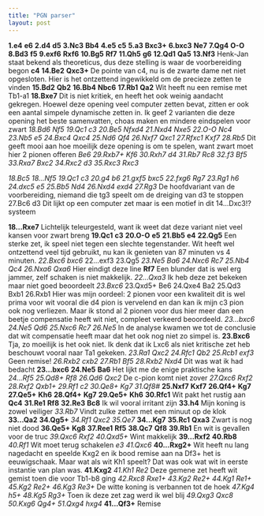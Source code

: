 ```yaml
---
title: "PGN parser"
layout: post
---
```


**1.e4** **e6** **2.d4** **d5** **3.Nc3** **Bb4** **4.e5** **c5** **5.a3** **Bxc3+** **6.bxc3** **Ne7** **7.Qg4** **O-O** **8.Bd3** **f5** **9.exf6** **Rxf6** **10.Bg5** **Rf7** **11.Qh5** **g6** **12.Qd1** **Qa5** **13.Nf3** Henk-Jan staat bekend als theoreticus, dus deze stelling is waar de voorbereiding begon **c4** **14.Be2** **Qxc3+** De pointe van c4, nu is de zwarte dame net niet opgesloten. Hier is het ontzettend ingewikkeld om de precieze zetten te vinden **15.Bd2** **Qb2** **16.Bb4** **Nbc6** **17.Rb1** **Qa2** Wit heeft nu een remise met Tb1-a1 **18.Bxe7** Dit is niet kritiek, en heeft het ook weinig aandacht gekregen. Hoewel deze opening veel computer zetten bevat, zitten er ook een aantal simpele dynamische zetten in. Ik geef 2 varianten die deze opening het beste samenvatten, choas maken en mindere eindspelen voor zwart 
*18.Bd6* *Nf5* *19.Qc1* *c3* *20.Be5* *Nfxd4* *21.Nxd4* *Nxe5* *22.O-O* *Nc4* *23.Nb5* *e5* *24.Bxc4* *Qxc4* *25.Nd6* *Qf4* *26.Nxf7* *Qxc1* *27.Rfxc1* *Kxf7* *28.Rb5* Dit geeft mooi aan hoe moeilijk deze opening is om te spelen, want zwart moet hier 2 pionen offeren *Be6* *29.Rxb7+* *Kf6* *30.Rxh7* *d4* *31.Rb7* *Rc8* *32.f3* *Bf5* *33.Rxa7* *Bxc2* *34.Rxc2* *d3* *35.Rxc3* *Rxc3* 

*18.Bc5* *18...Nf5* *19.Qc1* *c3* *20.g4* *b6* *21.gxf5* *bxc5* *22.fxg6* *Rg7* *23.Rg1* *h6* *24.dxc5* *e5* *25.Bb5* *Nd4* *26.Nxd4* *exd4* *27.Rg3* De hoofdvariant van de voorbereiding, niemand die tg3 speelt om de dreiging van d3 te stoppen 
27.Bc6 d3 Dit lijkt op een computer zet maar is een motief in dit 14...Dxc3!? systeem 

**18...Rxe7** Lichtelijk teleurgesteld, want ik weet dat deze variant niet veel kansen voor zwart breng **19.Qc1** **c3** **20.O-O** **e5** **21.Bb5** **e4** **22.Qg5** Een sterke zet, ik speel niet tegen een slechte tegenstander. Wit heeft wel ontzettend veel tijd gebruikt, nu kan ik genieten van 87 minuten vs 4 minuten. 
*22.Bxc6* *bxc6* 
22...exf3 23.Qg5 
*23.Ne5* *Ba6* *24.Nxc6* *Rc7* *25.Nb4* *Qc4* *26.Nxa6* *Qxa6* Hier eindigt deze line 
**Rf7** Een blunder dat is wel erg jammer, zelf schaken is niet makkelijk. 
*22...Qxa3* Ik heb deze zet bekeken maar niet goed beoordeelt *23.Bxc6* 
23.Qxd5+ Be6 24.Qxe4 Ba2 25.Qd3 Bxb1 26.Rxb1 Hier was mijn oordeel: 2 pionen voor een kwaliteit dit is wel prima voor wit vooral die d4 pion is vervelend en dan kan ik mijn c3 pion ook nog verliezen. Maar ik stond al 2 pionen voor dus hier meer dan een beetje compensatie heeft wit niet, compleet verkeerd beoordeeld. 
*23...bxc6* *24.Ne5* *Qd6* *25.Nxc6* *Rc7* *26.Ne5* In de analyse kwamen we tot de conclusie dat wit compensatie heeft maar dat het ook nog niet zo simpel is. 
**23.Bxc6** Tja, zo moeilijk is het ook niet. Ik denk dat ik Lxc6 als niet kritische zet heb beschouwt vooral naar Ta1 gekeken. 
*23.Ra1* *Qxc2* *24.Rfc1* *Qb2* *25.Rcb1* *exf3* Geen remise! *26.Rxb2* *cxb2* *27.Rb1* *Bf5* *28.Rxb2* *Nxd4* Dit was wat ik had bedacht 
**23...bxc6** **24.Ne5** **Ba6** Het lijkt me de enige praktische kans 
*24...Rf5* *25.Qd8+* *Rf8* *26.Qd6* *Qxc2* De c-pion komt niet zover *27.Qxc6* *Rxf2* *28.Rxf2* *Qxb1+* *29.Rf1* *c2* *30.Qe8+* *Kg7* *31.Qf8#* 
**25.Nxf7** **Kxf7** **26.Qf4+** **Kg7** **27.Qe5+** **Kh6** **28.Qf4+** **Kg7** **29.Qe5+** **Kh6** **30.Rfc1** Wit pakt het rustig aan **Qc4** **31.Re1** **Rf8** **32.Re3** **Bc8** Ik wil vooral irritant zijn **33.h4** Mijn koning is zowel veiliger 
*33.Rb7* Vindt zulke zetten met een minuut op de klok 
**33...Qa2** **34.Qg5+** 
*34.Rf1* *Qxc2* *35.Qe7* 
**34...Kg7** **35.Rc1** **Qxa3** Zwart is nog niet dood **36.Qe5+** **Kg8** **37.Ree1** **Rf5** **38.Qc7** **Qf8** **39.Rb1** En wit is gevallen voor de truc 
*39.Qxc6* *Rxf2* *40.Qxd5+* Wint makkelijk 
**39...Rxf2** **40.Rb8** 
*40.Rf1* Wit moet terug schakelen *e3* *41.Qxc6* 
**40...Rxg2+** Wit heeft nu lang nagedacht en speelde Kxg2 en ik bood remise aan na Df3+ het is eeuwigschaak. Maar wat als wit Kh1 speelt? Dat was ook wat wit in eerste instantie van plan was. **41.Kxg2** 
*41.Kh1* *Re2* Deze gemene zet heeft wit gemist toen die voor Tb1-b8 ging *42.Rxc8* *Rxe1+* *43.Kg2* *Re2+* *44.Kg1* *Re1+* *45.Kg2* *Re2+* *46.Kg3* *Re3+* De witte koning is verbannen tot de hoek *47.Kg4* *h5+* *48.Kg5* *Rg3+* Toen ik deze zet zag werd ik wel blij *49.Qxg3* *Qxc8* *50.Kxg6* *Qg4+* *51.Qxg4* *hxg4* 
**41...Qf3+** Remise 
